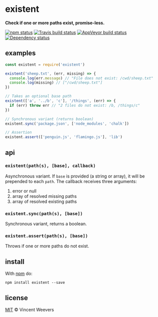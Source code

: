 # existent

**Check if one or more paths exist, promise-less.**

[![npm status](http://img.shields.io/npm/v/existent.svg?style=flat-square)](https://www.npmjs.org/package/existent) [![Travis build status](https://img.shields.io/travis/vweevers/node-existent.svg?style=flat-square&label=travis)](http://travis-ci.org/vweevers/node-existent) [![AppVeyor build status](https://img.shields.io/appveyor/ci/vweevers/node-existent.svg?style=flat-square&label=appveyor)](https://ci.appveyor.com/project/vweevers/node-existent) [![Dependency status](https://img.shields.io/david/vweevers/node-existent.svg?style=flat-square)](https://david-dm.org/vweevers/node-existent)

## examples

```js
const existent = require('existent')

existent('sheep.txt', (err, missing) => {
  console.log(err.message) // "File does not exist: /cwd/sheep.txt"
  console.log(missing) // ["/cwd/sheep.txt"]
})

// Takes an optional base path
existent(['a', '../b', 'c'], '/things', (err) => {
  if (err) throw err // "2 files do not exist: /b, /things/c"
})

// Synchronous variant (returns boolean)
existent.sync('package.json', ['node_modules', 'chalk'])

// Assertion
existent.assert(['penguin.js', 'flamingo.js'], 'lib')
```

## api

### `existent(path(s), [base], callback)`

Asynchronous variant. If `base` is provided (a string or array), it will be prepended to each `path`. The callback receives three arguments:

1. error or null
2. array of resolved missing paths
3. array of resolved existing paths

### `existent.sync(path(s), [base])`

Synchronous variant, returns a boolean.

### `existent.assert(path(s), [base])`

Throws if one or more paths do not exist.

## install

With [npm](https://npmjs.org) do:

```
npm install existent --save
```

## license

[MIT](http://opensource.org/licenses/MIT) © Vincent Weevers
